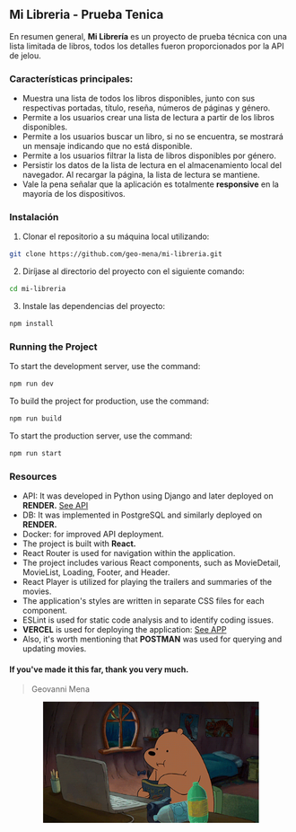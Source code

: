 ## Mi Libreria - Prueba Tenica

En resumen general, **Mi Librería** es un proyecto de prueba técnica con una lista limitada de libros, todos los detalles fueron proporcionados por la API de jelou.

### Características principales:

- Muestra una lista de todos los libros disponibles, junto con sus respectivas portadas, título, reseña, números de páginas y género.
- Permite a los usuarios crear una lista de lectura a partir de los libros disponibles.
- Permite a los usuarios buscar un libro, si no se encuentra, se mostrará un mensaje indicando que no está disponible.
- Permite a los usuarios filtrar la lista de libros disponibles por género.
- Persistir los datos de la lista de lectura en el almacenamiento local del navegador. Al recargar la página, la lista de lectura se mantiene.
- Vale la pena señalar que la aplicación es totalmente **responsive** en la mayoría de los dispositivos.

### Instalación

1. Clonar el repositorio a su máquina local utilizando:

```sh
git clone https://github.com/geo-mena/mi-libreria.git
```

2. Diríjase al directorio del proyecto con el siguiente comando:

```sh
cd mi-libreria
```

3. Instale las dependencias del proyecto:

```sh
npm install
```

### Running the Project

To start the development server, use the command:

```sh
npm run dev
```

To build the project for production, use the command:

```sh
npm run build
```

To start the production server, use the command:

```sh
npm run start
```

### Resources

- API: It was developed in Python using Django and later deployed on **RENDER.** [See API](https://api-movies-exam.onrender.com/movies)
- DB: It was implemented in PostgreSQL and similarly deployed on **RENDER.**
- Docker: for improved API deployment.
- The project is built with **React.**
- React Router is used for navigation within the application.
- The project includes various React components, such as MovieDetail, MovieList, Loading, Footer, and Header.
- React Player is utilized for playing the trailers and summaries of the movies.
- The application's styles are written in separate CSS files for each component.
- ESLint is used for static code analysis and to identify coding issues.
- **VERCEL** is used for deploying the application: [See APP](https://en-minutos.vercel.app/)
- Also, it's worth mentioning that **POSTMAN** was used for querying and updating movies.

#### If you've made it this far, thank you very much.

> Geovanni Mena

<div align="center"><img src="https://github.com/darsaveli/Mariam/blob/main/1479814528_webarebears.gif" width="385px" align="center"></div>
